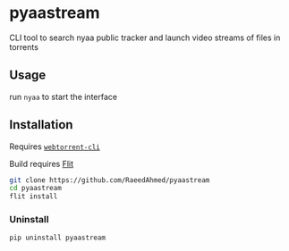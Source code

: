 # pyaastream

CLI tool to search nyaa public tracker and launch video streams of files in torrents


## Usage

run `nyaa` to start the interface


## Installation

Requires [`webtorrent-cli`](https://github.com/webtorrent/webtorrent-cli)

Build requires [Flit](https://flit.readthedocs.io/en/latest/index.html)

```bash
git clone https://github.com/RaeedAhmed/pyaastream
cd pyaastream
flit install
```

### Uninstall

```bash
pip uninstall pyaastream
```